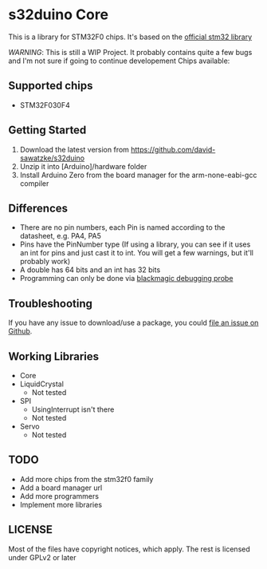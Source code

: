 # s32duino Core

This is a library for STM32F0 chips. It's based on the [official stm32 library](https://github.com/stm32duino/Arduino_Core_STM32)

*WARNING*: This is still a WIP Project. It probably contains quite a few bugs and I'm not sure if going to continue developement
Chips available:

## Supported chips

- STM32F030F4

## Getting Started

1. Download the latest version from https://github.com/david-sawatzke/s32duino
2. Unzip it into [Arduino]/hardware folder
3. Install Arduino Zero from the board manager for the arm-none-eabi-gcc compiler

## Differences

- There are no pin numbers, each Pin is named according to the datasheet, e.g. PA4, PA5
- Pins have the PinNumber type
  (If using a library, you can see if it uses an int for pins and just cast it
  to int. You will get a few warnings, but it'll probably work)
- A double has 64 bits and an int has 32 bits
- Programming can only be done via [blackmagic debugging probe](https://github.com/blacksphere/blackmagic)

## Troubleshooting

If you have any issue to download/use a package, you could [file an issue on Github](https://github.com/david-sawatzke/s32duino/issues/new).

## Working Libraries
- Core
- LiquidCrystal
  - Not tested
- SPI
  - UsingInterrupt isn't there
  - Not tested
- Servo
  - Not tested

## TODO

- Add more chips from the stm32f0 family
- Add a board manager url
- Add more programmers
- Implement more libraries

## LICENSE
Most of the files have copyright notices, which apply. The rest is licensed
under GPLv2 or later
